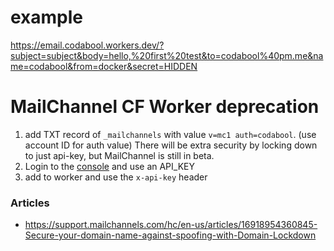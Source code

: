 # example
https://email.codabool.workers.dev/?subject=subject&body=hello,%20first%20test&to=codabool%40pm.me&name=codabool&from=docker&secret=HIDDEN


# MailChannel CF Worker deprecation
1. add TXT record of `_mailchannels` with value `v=mc1 auth=codabool`. (use account ID for auth value) There will be extra security by locking down to just api-key, but MailChannel is still in beta.
2. Login to the [console](https://console.mailchannels.com) and use an API_KEY
3. add to worker and use the `x-api-key` header

### Articles
- https://support.mailchannels.com/hc/en-us/articles/16918954360845-Secure-your-domain-name-against-spoofing-with-Domain-Lockdown
